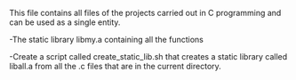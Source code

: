 This file contains all files of the projects carried out in C programming and can be used as a single entity.

-The static library libmy.a containing all the functions

-Create a script called create_static_lib.sh that creates a static
library called liball.a from all the .c files that are in the
current directory.
